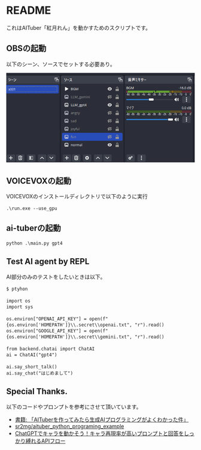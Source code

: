 # README

これはAITuber「紅月れん」を動かすためのスクリプトです。

## OBSの起動

以下のシーン、ソースでセットする必要あり。

![OBS](docs/ss01.png)

## VOICEVOXの起動

VOICEVOXのインストールディレクトリで以下のように実行

```
.\run.exe --use_gpu
```

## ai-tuberの起動

```
python .\main.py gpt4
```

## Test AI agent by REPL

AI部分のみのテストをしたいときは以下。

```
$ ptyhon

import os
import sys

os.environ["OPENAI_API_KEY"] = open(f"{os.environ['HOMEPATH']}\\.secret\\openai.txt", "r").read()
os.environ["GOOGLE_API_KEY"] = open(f"{os.environ['HOMEPATH']}\\.secret\\gemini.txt", "r").read()

from backend.chatai import ChatAI
ai = ChatAI("gpt4")

ai.say_short_talk()
ai.say_chat("はじめまして")
```

## Special Thanks.

以下のコードやプロンプトを参考にさせて頂いています。

- [書籍: 「AITuberを作ってみたら生成AIプログラミングがよくわかった件」](https://books.rakuten.co.jp/rk/00ea8972a43a32da86144e5f4b340e7f/)
- [sr2mg/aituber_python_programing_example](https://github.com/sr2mg/aituber_python_programing_example)
- [ChatGPTでキャラを動かそう！キャラ再現率が高いプロンプトと回答をしっかり縛れるAPIフロー](https://zenn.dev/niwatoro/articles/180f6185c382bb)